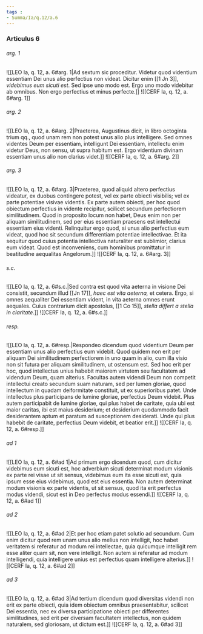 ```yaml
---
tags : 
- Summa/Ia/q.12/a.6
---
```


### Articulus 6

###### arg. 1
![[LEO Ia, q. 12, a. 6#arg. 1|Ad sextum sic proceditur. Videtur quod videntium essentiam Dei unus alio perfectius non videat. Dicitur enim [[1 Jn 3]], *videbimus eum sicuti est*. Sed ipse uno modo est. Ergo uno modo videbitur ab omnibus. Non ergo perfectius et minus perfecte.]]
![[CERF Ia, q. 12, a. 6#arg. 1]]

###### arg. 2
![[LEO Ia, q. 12, a. 6#arg. 2|Praeterea, Augustinus dicit, in libro octoginta trium qq., quod unam rem non potest unus alio plus intelligere. Sed omnes videntes Deum per essentiam, intelligunt Dei essentiam, intellectu enim videtur Deus, non sensu, ut supra habitum est. Ergo videntium divinam essentiam unus alio non clarius videt.]]
![[CERF Ia, q. 12, a. 6#arg. 2]]

###### arg. 3
![[LEO Ia, q. 12, a. 6#arg. 3|Praeterea, quod aliquid altero perfectius videatur, ex duobus contingere potest, vel ex parte obiecti visibilis; vel ex parte potentiae visivae videntis. Ex parte autem obiecti, per hoc quod obiectum perfectius in vidente recipitur, scilicet secundum perfectiorem similitudinem. Quod in proposito locum non habet, Deus enim non per aliquam similitudinem, sed per eius essentiam praesens est intellectui essentiam eius videnti. Relinquitur ergo quod, si unus alio perfectius eum videat, quod hoc sit secundum differentiam potentiae intellectivae. Et ita sequitur quod cuius potentia intellectiva naturaliter est sublimior, clarius eum videat. Quod est inconveniens, cum hominibus promittatur in beatitudine aequalitas Angelorum.]]
![[CERF Ia, q. 12, a. 6#arg. 3]]

###### s.c.
![[LEO Ia, q. 12, a. 6#s.c.|Sed contra est quod vita aeterna in visione Dei consistit, secundum illud [[Jn 17]], *haec est vita aeterna,* et cetera. Ergo, si omnes aequaliter Dei essentiam vident, in vita aeterna omnes erunt aequales. Cuius contrarium dicit apostolus, [[1 Co 15]], *stella differt a stella in claritate*.]]
![[CERF Ia, q. 12, a. 6#s.c.]]

###### resp.
![[LEO Ia, q. 12, a. 6#resp.|Respondeo dicendum quod videntium Deum per essentiam unus alio perfectius eum videbit. Quod quidem non erit per aliquam Dei similitudinem perfectiorem in uno quam in alio, cum illa visio non sit futura per aliquam similitudinem, ut ostensum est. Sed hoc erit per hoc, quod intellectus unius habebit maiorem virtutem seu facultatem ad videndum Deum, quam alterius. Facultas autem videndi Deum non competit intellectui creato secundum suam naturam, sed per lumen gloriae, quod intellectum in quadam deiformitate constituit, ut ex superioribus patet. Unde intellectus plus participans de lumine gloriae, perfectius Deum videbit. Plus autem participabit de lumine gloriae, qui plus habet de caritate, quia ubi est maior caritas, ibi est maius desiderium; et desiderium quodammodo facit desiderantem aptum et paratum ad susceptionem desiderati. Unde qui plus habebit de caritate, perfectius Deum videbit, et beatior erit.]]
![[CERF Ia, q. 12, a. 6#resp.]]

###### ad 1
![[LEO Ia, q. 12, a. 6#ad 1|Ad primum ergo dicendum quod, cum dicitur videbimus eum sicuti est, hoc adverbium sicuti determinat modum visionis ex parte rei visae ut sit sensus, videbimus eum ita esse sicuti est, quia ipsum esse eius videbimus, quod est eius essentia. Non autem determinat modum visionis ex parte videntis, ut sit sensus, quod ita erit perfectus modus videndi, sicut est in Deo perfectus modus essendi.]]
![[CERF Ia, q. 12, a. 6#ad 1]]

###### ad 2
![[LEO Ia, q. 12, a. 6#ad 2|Et per hoc etiam patet solutio ad secundum. Cum enim dicitur quod rem unam unus alio melius non intelligit, hoc habet veritatem si referatur ad modum rei intellectae, quia quicumque intelligit rem esse aliter quam sit, non vere intelligit. Non autem si referatur ad modum intelligendi, quia intelligere unius est perfectius quam intelligere alterius.]]
![[CERF Ia, q. 12, a. 6#ad 2]]

###### ad 3
![[LEO Ia, q. 12, a. 6#ad 3|Ad tertium dicendum quod diversitas videndi non erit ex parte obiecti, quia idem obiectum omnibus praesentabitur, scilicet Dei essentia, nec ex diversa participatione obiecti per differentes similitudines, sed erit per diversam facultatem intellectus, non quidem naturalem, sed gloriosam, ut dictum est.]]
![[CERF Ia, q. 12, a. 6#ad 3]]

